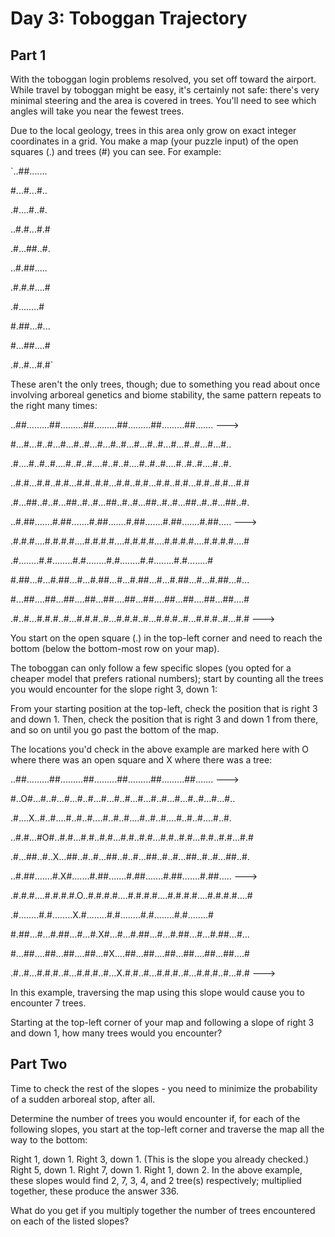 # Day 3: Toboggan Trajectory 
## Part 1
With the toboggan login problems resolved, you set off toward the airport. While travel by toboggan might be easy, it's certainly not safe: there's very minimal steering and the area is covered in trees. You'll need to see which angles will take you near the fewest trees.

Due to the local geology, trees in this area only grow on exact integer coordinates in a grid. You make a map (your puzzle input) of the open squares (.) and trees (#) you can see. For example:

`..##.......

#...#...#..

.#....#..#.

..#.#...#.#

.#...##..#.

..#.##.....

.#.#.#....#

.#........#

#.##...#...

#...##....#

.#..#...#.#`

These aren't the only trees, though; due to something you read about once involving arboreal genetics and biome stability, the same pattern repeats to the right many times:

..##.........##.........##.........##.........##.........##.......  --->

#...#...#..#...#...#..#...#...#..#...#...#..#...#...#..#...#...#..

.#....#..#..#....#..#..#....#..#..#....#..#..#....#..#..#....#..#.

..#.#...#.#..#.#...#.#..#.#...#.#..#.#...#.#..#.#...#.#..#.#...#.#

.#...##..#..#...##..#..#...##..#..#...##..#..#...##..#..#...##..#.

..#.##.......#.##.......#.##.......#.##.......#.##.......#.##.....  --->

.#.#.#....#.#.#.#....#.#.#.#....#.#.#.#....#.#.#.#....#.#.#.#....#

.#........#.#........#.#........#.#........#.#........#.#........#

#.##...#...#.##...#...#.##...#...#.##...#...#.##...#...#.##...#...

#...##....##...##....##...##....##...##....##...##....##...##....#

.#..#...#.#.#..#...#.#.#..#...#.#.#..#...#.#.#..#...#.#.#..#...#.#  --->

You start on the open square (.) in the top-left corner and need to reach the bottom (below the bottom-most row on your map).

The toboggan can only follow a few specific slopes (you opted for a cheaper model that prefers rational numbers); start by counting all the trees you would encounter for the slope right 3, down 1:

From your starting position at the top-left, check the position that is right 3 and down 1. Then, check the position that is right 3 and down 1 from there, and so on until you go past the bottom of the map.

The locations you'd check in the above example are marked here with O where there was an open square and X where there was a tree:

..##.........##.........##.........##.........##.........##.......  --->

#..O#...#..#...#...#..#...#...#..#...#...#..#...#...#..#...#...#..

.#....X..#..#....#..#..#....#..#..#....#..#..#....#..#..#....#..#.

..#.#...#O#..#.#...#.#..#.#...#.#..#.#...#.#..#.#...#.#..#.#...#.#

.#...##..#..X...##..#..#...##..#..#...##..#..#...##..#..#...##..#.

..#.##.......#.X#.......#.##.......#.##.......#.##.......#.##.....  --->

.#.#.#....#.#.#.#.O..#.#.#.#....#.#.#.#....#.#.#.#....#.#.#.#....#

.#........#.#........X.#........#.#........#.#........#.#........#

#.##...#...#.##...#...#.X#...#...#.##...#...#.##...#...#.##...#...

#...##....##...##....##...#X....##...##....##...##....##...##....#

.#..#...#.#.#..#...#.#.#..#...X.#.#..#...#.#.#..#...#.#.#..#...#.#  --->

In this example, traversing the map using this slope would cause you to encounter 7 trees.

Starting at the top-left corner of your map and following a slope of right 3 and down 1, how many trees would you encounter?


## Part Two
Time to check the rest of the slopes - you need to minimize the probability of a sudden arboreal stop, after all.

Determine the number of trees you would encounter if, for each of the following slopes, you start at the top-left corner and traverse the map all the way to the bottom:

Right 1, down 1.
Right 3, down 1. (This is the slope you already checked.)
Right 5, down 1.
Right 7, down 1.
Right 1, down 2.
In the above example, these slopes would find 2, 7, 3, 4, and 2 tree(s) respectively; multiplied together, these produce the answer 336.

What do you get if you multiply together the number of trees encountered on each of the listed slopes?
